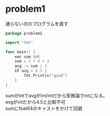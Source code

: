 # problem1

通らない次のプログラムを直す

```go
package problem1

import "fmt"

func main() {
	var sum int
	sum = 5 + 6 + 3
	avg := sum / 3
	if avg > 4.5 {
		fmt.Println("good")
	}
}
```

sumがintでavgがint/intだから型推論でintになる。  
avgがintだから4.5と比較不可  
sumにfoat64のキャストをかけて回避
